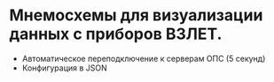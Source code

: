 # Мнемосхемы для визуализации данных с приборов ВЗЛЕТ.
 - Автоматическое переподключение к серверам ОПС (5 секунд)
 - Конфигурация в JSON
